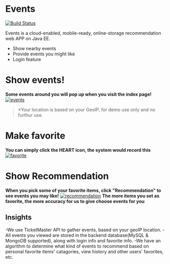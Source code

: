 # Events

[![Build Status](https://travis-ci.org/joemccann/dillinger.svg?branch=master)](#)

Events is a cloud-enabled, mobile-ready, online-storage recommendation web APP on Java EE.

  - Show nearby events
  - Provide events you might like
  - Login feature

# Show events!

**Some events around you will pop up when you visit the index page!**
[![events](https://user-images.githubusercontent.com/33920615/48034279-b8cc2f80-e12c-11e8-9aab-230e32d0338e.jpeg)](#)
> *Your location is based on your GeoIP, for demo use only and no furthur use.

# Make favorite
**You can simply click the HEART icon, the system would record this**
[![favorite](https://user-images.githubusercontent.com/33920615/48034474-8a9b1f80-e12d-11e8-9787-8ba7c4cd449f.jpeg)](#)

# Show Recommendation
**When you pick some of your favorite items, click "Recommendation" to see events you may like!**
[![recommendation](https://user-images.githubusercontent.com/33920615/48034534-cdf58e00-e12d-11e8-8fc4-dbb86d6fdb4a.jpeg)](#)
**The more items you set as favorite, the more accuracy for us to give choose events for you**


## Insights
  -We use TicketMaster API to gather events, based on your geoIP location.
  -All events you viewed are stored in the backend database(MySQL & MongoDB supported), along with login info and favorite info.
  -We have an algorithm to determine what kind of events to recommend based on personal favorite items' catagories, view history and other users' favorites, etc.
